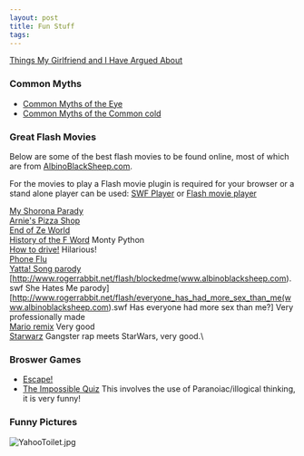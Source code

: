 ```yaml
---
layout: post 
title: Fun Stuff
tags: 
---
```


[Things My Girlfriend and I Have Argued
About](http://www.mil-millington.com/)

### Common Myths

-   [Common Myths of the Eye](Myths_(Eye) "wikilink")
-   [Common Myths of the Common cold](Myths_(Common_Cold) "wikilink")

### Great Flash Movies

Below are some of the best flash movies to be found online, most of
which are from [AlbinoBlackSheep.com](http://www.albinoblacksheep.com).

For the movies to play a Flash movie plugin is required for your browser
or a stand alone player can be used: [SWF
Player](http://www.globfx.com/downloads/swfplayer/) or [Flash movie
player](http://www.eolsoft.com/freeware/flash_movie_player/)

[My Shorona Parady](http://www.rogerrabbit.net/flash/9Coronoas.swf)\
[Arnie\'s Pizza
Shop](http://www.rogerrabbit.net/flash/ArniesPizzaShop.swf)\
[End of Ze World](http://www.rogerrabbit.net/flash/EndofZeWorld.swf)\
[History of the F
Word](http://www.rogerrabbit.net/flash/HistoryOfTheFWord.swf) Monty
Python\
[How to drive!](http://www.rogerrabbit.net/flash/HowToDrive.swf)
Hilarious!\
[Phone Flu](http://www.rogerrabbit.net/flash/PhoneFlu.swf)\
[Yatta! Song parody](http://www.rogerrabbit.net/flash/Yatta.swf)\
\[<http://www.rogerrabbit.net/flash/blockedme(www.albinoblacksheep.com>).swf
She Hates Me parody\]\
\[<http://www.rogerrabbit.net/flash/everyone_has_had_more_sex_than_me(www.albinoblacksheep.com>).swf
Has everyone had more sex than me?\] Very professionally made\
[Mario remix](http://www.rogerrabbit.net/flash/mario.swf) Very good\
[Starwarz](http://www.rogerrabbit.net/flash/starwarz.swf) Gangster rap
meets StarWars, very good.\

### Broswer Games

-   [Escape!](http://members.iinet.net.au/~pontipak/redsquare.html)
-   [The Impossible
    Quiz](http://webgames.visionmind.net/play/impossible-quiz.html) This
    involves the use of Paranoiac/illogical thinking, it is very funny!

### Funny Pictures

![](YahooToilet.jpg "YahooToilet.jpg")
